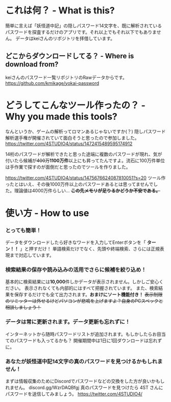 # これは何？ - What is this?
簡単に言えば「妖怪道中記」の隠しパスワード14文字を、既に解析されているパスワードを探査するだけのアプリです。それ以上でもそれ以下でもありません。
データはkeiさんのリポジトリを拝借しています。
## どこからダウンロードしてる？ - Where is download from?
keiさんのパスワード一覧リポジトリのRawデータからです。
https://github.com/kmikage/yokai-password

# どうしてこんなツール作ったの？ - Why you made this tools?

なんというか、ゲームの解析ってロマンあるじゃないですか(？)
隠しパスワード解析選手権が開催されていて面白そうと思ったので参加しました。
https://twitter.com/4STUDIO4/status/1472415489595174912

14桁のパスワードが解析できたと思った途端に複数のパスワードが現れ、気が付いたら候補が~~400万~~**1100万件**以上にも昇ってたんですよ。流石に100万件単位は手作業で探すのが面倒だと思ったのでツールを作りました。

https://twitter.com/4STUDIO4/status/1475676624087810051?s=20
ツール作ったとはいえ、その後1000万件以上のパスワードあるとは思ってませんでした。理論値は4000万件らしい…
**~~この先メモリが足りるかどうか不安である。~~**

# 使い方 - How to use
### とっても簡単！

データをダウンロードしたら好きなワードを入力してEnterボタンを「 **ターン！！** 」と押すだけ！
単語検索だけでなく、先頭や終端検索、さらには正規表現まで対応しています。

### 検索結果の保存や読み込みの活用でさらに候補を絞り込め！
基本的に検索結果には**10,000**件しかデータが表示されません。しかしご安心ください。
表示されなくても内部的にはすべて把握されています。
また、検索結果を保存するだけでも全て出力されます。**おまけにソート機能付き！**
~~表示制限のリミッターは外せるけどパソコンが悲鳴を上げますよ？自身のPCスペックと相談しましょう！~~

### データは常に更新されます。データ更新も忘れずに！
インターネットから随時パスワードリストが追加されます。もしかしたらお目当てのパスワードも入ってるかも？
開催期間中は1日に1回ダウンロードは忘れずに。

### あなたが妖怪道中記14文字の真のパスワードを見つけるかもしれません！
まずは情報収集のためにDiscordでパスワードなどの交換をした方が良いかもしれません。
discord.gg/WzrDAQBfgj
真のパスワードを見つけたら 4ST さんにパスワードを送信してみましょう。
https://twitter.com/4STUDIO4/
